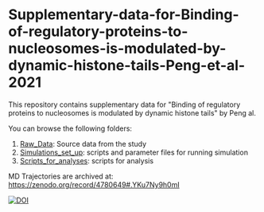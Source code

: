 # Supplementary-data-for-Binding-of-regulatory-proteins-to-nucleosomes-is-modulated-by-dynamic-histone-tails-Peng-et-al-2021
This repository contains supplementary data for "Binding of regulatory proteins to nucleosomes is modulated by dynamic histone tails" by Peng al.

You can browse the following folders:
1. [Raw_Data](Raw_Data): Source data from the study
2. [Simulations_set_up](Simulations_set_up): scripts and parameter files for running simulation
3. [Scripts_for_analyses](Scripts_for_analyses): scripts for analysis 

MD Trajectories are archived at: 
https://zenodo.org/record/4780649#.YKu7Ny9h0mI

[![DOI](https://zenodo.org/badge/DOI/10.5281/zenodo.4780649.svg)](https://doi.org/10.5281/zenodo.4780649)
